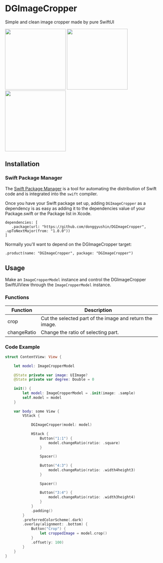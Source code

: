 # DGImageCropper
Simple and clean image cropper made by pure SwiftUI


<div>
<img src="https://github.com/user-attachments/assets/d1b1c985-0d17-401d-96e9-ad9948cbd271" width=200 />
<img src="https://github.com/user-attachments/assets/9751cd3b-d6ac-4ff4-aa59-14bcbae3f17d" width=200 />
<img src="https://github.com/user-attachments/assets/ee5eb929-7cac-4f45-becc-975b4830d6cf" width=200 />
</div>


## Installation

### Swift Package Manager

The [Swift Package Manager](https://www.swift.org/documentation/package-manager/) is a tool for automating the distribution of Swift code and is integrated into the `swift` compiler.

Once you have your Swift package set up, adding `DGImageCropper` as a dependency is as easy as adding it to the dependencies value of your Package.swift or the Package list in Xcode.

```
dependencies: [
   .package(url: "https://github.com/donggyushin/DGImageCropper", .upToNextMajor(from: "1.0.0"))
]
```

Normally you'll want to depend on the DGImageCropper target:

```
.product(name: "DGImageCropper", package: "DGImageCropper")
```

## Usage
Make an `ImageCropperModel` instance and control the DGImageCropper SwiftUIView through the `ImageCropperModel` instance. <br />

### Functions

| Function    | Description                                               |
|-------------|-----------------------------------------------------------|
| crop        | Cut the selected part of the image and return the image.  |
| changeRatio | Change the ratio of selecting part.                       |


### Code Example
```swift
struct ContentView: View {
    
    let model: ImageCropperModel
    
    @State private var image: UIImage?
    @State private var degree: Double = 0
    
    init() {
        let model: ImageCropperModel = .init(image: .sample)
        self.model = model
    }
    
    var body: some View {
        VStack {
            
            DGImageCropper(model: model)
            
            HStack {
                Button("1:1") {
                    model.changeRatio(ratio: .square)
                }
                
                Spacer()
                
                Button("4:3") {
                    model.changeRatio(ratio: .width4height3)
                }
                
                Spacer()
                
                Button("3:4") {
                    model.changeRatio(ratio: .width3height4)
                }
            }
            .padding()
        }
        .preferredColorScheme(.dark)
        .overlay(alignment: .bottom) {
            Button("Crop") {
                let croppedImage = model.crop()
            }
            .offset(y: 100)
        }
    }
}
```